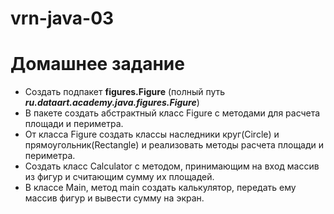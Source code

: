 # vrn-java-03

# Домашнее задание

- Создать подпакет **figures.Figure** (полный путь _**ru.dataart.academy.java.figures.Figure**_)
- В пакете создать абстрактный класс Figure с методами для расчета площади и периметра. 
- От класса Figure создать классы наследники круг(Circle) и прямоугольник(Rectangle) и реализовать методы расчета площади и периметра.
- Создать класс Calculator с методом, принимающим на вход массив из фигур и считающим сумму их площадей.
- В классе Main, метод main создать калькулятор, передать ему массив фигур и вывести сумму на экран.



 



